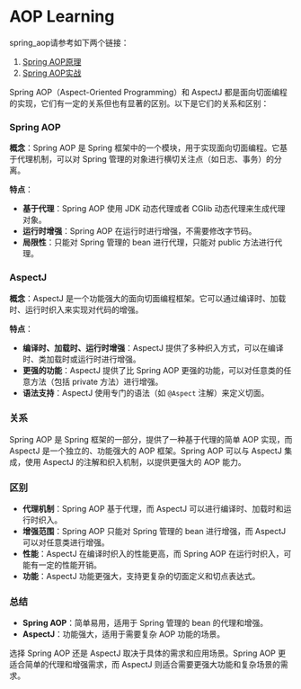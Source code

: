 # AOP Learning

spring_aop请参考如下两个链接：
1. [Spring AOP原理](https://segmentfault.com/a/1190000007469968)
2. [Spring AOP实战](https://segmentfault.com/a/1190000007469982)

Spring AOP（Aspect-Oriented Programming）和 AspectJ 都是面向切面编程的实现，它们有一定的关系但也有显著的区别。以下是它们的关系和区别：

### Spring AOP

**概念**：Spring AOP 是 Spring 框架中的一个模块，用于实现面向切面编程。它基于代理机制，可以对 Spring 管理的对象进行横切关注点（如日志、事务）的分离。

**特点**：
- **基于代理**：Spring AOP 使用 JDK 动态代理或者 CGlib 动态代理来生成代理对象。
- **运行时增强**：Spring AOP 在运行时进行增强，不需要修改字节码。
- **局限性**：只能对 Spring 管理的 bean 进行代理，只能对 public 方法进行代理。

### AspectJ

**概念**：AspectJ 是一个功能强大的面向切面编程框架。它可以通过编译时、加载时、运行时织入来实现对代码的增强。

**特点**：
- **编译时、加载时、运行时增强**：AspectJ 提供了多种织入方式，可以在编译时、类加载时或运行时进行增强。
- **更强的功能**：AspectJ 提供了比 Spring AOP 更强的功能，可以对任意类的任意方法（包括 private 方法）进行增强。
- **语法支持**：AspectJ 使用专门的语法（如 `@Aspect` 注解）来定义切面。

### 关系

Spring AOP 是 Spring 框架的一部分，提供了一种基于代理的简单 AOP 实现，而 AspectJ 是一个独立的、功能强大的 AOP 框架。Spring AOP 可以与 AspectJ 集成，使用 AspectJ 的注解和织入机制，以提供更强大的 AOP 能力。

### 区别

- **代理机制**：Spring AOP 基于代理，而 AspectJ 可以进行编译时、加载时和运行时织入。
- **增强范围**：Spring AOP 只能对 Spring 管理的 bean 进行增强，而 AspectJ 可以对任意类进行增强。
- **性能**：AspectJ 在编译时织入的性能更高，而 Spring AOP 在运行时织入，可能有一定的性能开销。
- **功能**：AspectJ 功能更强大，支持更复杂的切面定义和切点表达式。

### 总结

- **Spring AOP**：简单易用，适用于 Spring 管理的 bean 的代理和增强。
- **AspectJ**：功能强大，适用于需要复杂 AOP 功能的场景。

选择 Spring AOP 还是 AspectJ 取决于具体的需求和应用场景。Spring AOP 更适合简单的代理和增强需求，而 AspectJ 则适合需要更强大功能和复杂场景的需求。